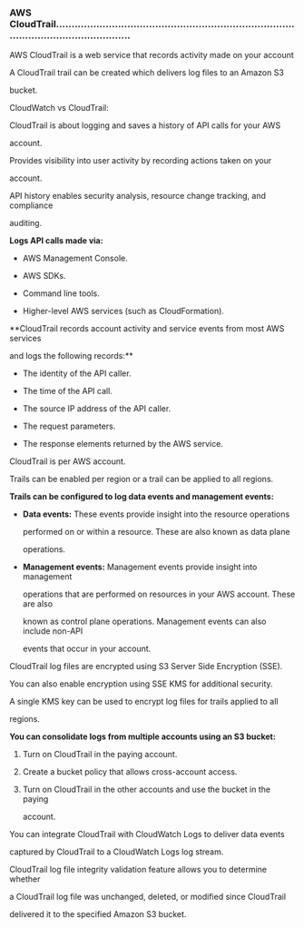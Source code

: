 ### AWS CloudTrail....................................................................................................................


AWS CloudTrail is a web service that records activity made on your account


A CloudTrail trail can be created which delivers log files to an Amazon S3

bucket.


CloudWatch vs CloudTrail:


CloudTrail is about logging and saves a history of API calls for your AWS

account.


Provides visibility into user activity by recording actions taken on your

account.


API history enables security analysis, resource change tracking, and compliance

auditing.


**Logs API calls made via:**


- AWS Management Console.

- AWS SDKs.

- Command line tools.

- Higher-level AWS services (such as CloudFormation).


**CloudTrail records account activity and service events from most AWS services

and logs the following records:**


- The identity of the API caller.

- The time of the API call.

- The source IP address of the API caller.

- The request parameters.

- The response elements returned by the AWS service.


CloudTrail is per AWS account.


Trails can be enabled per region or a trail can be applied to all regions.


**Trails can be configured to log data events and management events:**


- **Data events:** These events provide insight into the resource operations

  performed on or within a resource. These are also known as data plane

  operations.

- **Management events:** Management events provide insight into management

  operations that are performed on resources in your AWS account. These are also

  known as control plane operations. Management events can also include non-API

  events that occur in your account.


CloudTrail log files are encrypted using S3 Server Side Encryption (SSE).


You can also enable encryption using SSE KMS for additional security.


A single KMS key can be used to encrypt log files for trails applied to all

regions.


**You can consolidate logs from multiple accounts using an S3 bucket:**


1. Turn on CloudTrail in the paying account.

2. Create a bucket policy that allows cross-account access.

3. Turn on CloudTrail in the other accounts and use the bucket in the paying

   account.


You can integrate CloudTrail with CloudWatch Logs to deliver data events

captured by CloudTrail to a CloudWatch Logs log stream.


CloudTrail log file integrity validation feature allows you to determine whether

a CloudTrail log file was unchanged, deleted, or modified since CloudTrail

delivered it to the specified Amazon S3 bucket.

